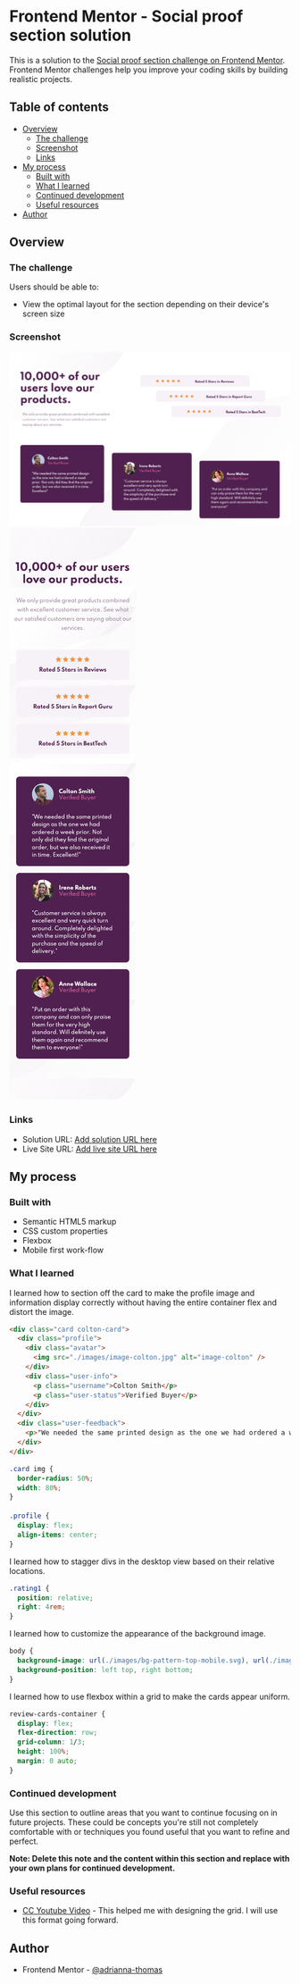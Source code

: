 # Frontend Mentor - Social proof section solution

This is a solution to the [Social proof section challenge on Frontend Mentor](https://www.frontendmentor.io/challenges/social-proof-section-6e0qTv_bA). Frontend Mentor challenges help you improve your coding skills by building realistic projects.

## Table of contents

- [Overview](#overview)
  - [The challenge](#the-challenge)
  - [Screenshot](#screenshot)
  - [Links](#links)
- [My process](#my-process)
  - [Built with](#built-with)
  - [What I learned](#what-i-learned)
  - [Continued development](#continued-development)
  - [Useful resources](#useful-resources)
- [Author](#author)

## Overview

### The challenge

Users should be able to:

- View the optimal layout for the section depending on their device's screen size

### Screenshot

![](images/screenshot-desktop.png)
![](images/screenshot-mobile.png)

### Links

- Solution URL: [Add solution URL here](https://your-solution-url.com)
- Live Site URL: [Add live site URL here](https://your-live-site-url.com)

## My process

### Built with

- Semantic HTML5 markup
- CSS custom properties
- Flexbox
- Mobile first work-flow

### What I learned

I learned how to section off the card to make the profile image and information display correctly without having the entire container flex and distort the image.

```html
<div class="card colton-card">
  <div class="profile">
    <div class="avatar">
      <img src="./images/image-colton.jpg" alt="image-colton" />
    </div>
    <div class="user-info">
      <p class="username">Colton Smith</p>
      <p class="user-status">Verified Buyer</p>
    </div>
  </div>
  <div class="user-feedback">
    <p>"We needed the same printed design as the one we had ordered a week prior. Not only did they find the original order, but we also received it in time. Excellent!"</p>
  </div>
</div>
```

```css
.card img {
  border-radius: 50%;
  width: 80%;
}

.profile {
  display: flex;
  align-items: center;
}
```

I learned how to stagger divs in the desktop view based on their relative locations.

```css
.rating1 {
  position: relative;
  right: 4rem;
}
```

I learned how to customize the appearance of the background image.

```css
body {
  background-image: url(./images/bg-pattern-top-mobile.svg), url(./images/bg-pattern-bottom-mobile.svg);
  background-position: left top, right bottom;
}
```

I learned how to use flexbox within a grid to make the cards appear uniform.

```css
review-cards-container {
  display: flex;
  flex-direction: row;
  grid-column: 1/3;
  height: 100%;
  margin: 0 auto;
}
```

### Continued development

Use this section to outline areas that you want to continue focusing on in future projects. These could be concepts you're still not completely comfortable with or techniques you found useful that you want to refine and perfect.

**Note: Delete this note and the content within this section and replace with your own plans for continued development.**

### Useful resources

- [CC Youtube Video](https://www.youtube.com/watch?v=lXW-euZKEEs) - This helped me with designing the grid. I will use this format going forward.

## Author

- Frontend Mentor - [@adrianna-thomas](https://www.frontendmentor.io/profile/adrianna-thomas)

```

```
